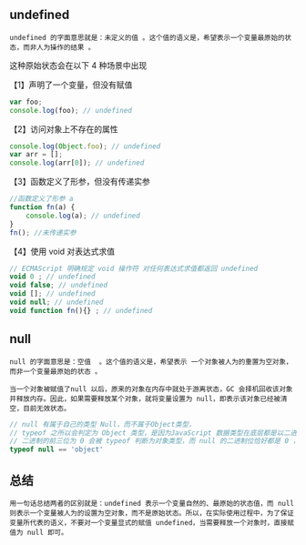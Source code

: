 ## undefined
    undefined 的字面意思就是：未定义的值 。这个值的语义是，希望表示一个变量最原始的状态，而非人为操作的结果 。

这种原始状态会在以下 4 种场景中出现

【1】声明了一个变量，但没有赋值
```js
var foo;
console.log(foo); // undefined
```
【2】访问对象上不存在的属性
```js
console.log(Object.foo); // undefined
var arr = [];
console.log(arr[0]); // undefined
```
【3】函数定义了形参，但没有传递实参
```js
//函数定义了形参 a
function fn(a) {
    console.log(a); // undefined
}
fn(); //未传递实参
```
【4】使用 void 对表达式求值
```js
// ECMAScript 明确规定 void 操作符 对任何表达式求值都返回 undefined
void 0 ; // undefined
void false; // undefined
void []; // undefined
void null; // undefined
void function fn(){} ; // undefined
```
## null
    null 的字面意思是：空值  。这个值的语义是，希望表示 一个对象被人为的重置为空对象，而非一个变量最原始的状态 。

    当一个对象被赋值了null 以后，原来的对象在内存中就处于游离状态，GC 会择机回收该对象并释放内存。因此，如果需要释放某个对象，就将变量设置为 null，即表示该对象已经被清空，目前无效状态。

```js
// null 有属于自己的类型 Null，而不属于Object类型，
// typeof 之所以会判定为 Object 类型，是因为JavaScript 数据类型在底层都是以二进制的形式表示的，
// 二进制的前三位为 0 会被 typeof 判断为对象类型，而 null 的二进制位恰好都是 0 ，因此，null 被误判断为 Object 类型。
typeof null == 'object'
```

## 总结
    用一句话总结两者的区别就是：undefined 表示一个变量自然的、最原始的状态值，而 null 则表示一个变量被人为的设置为空对象，而不是原始状态。所以，在实际使用过程中，为了保证变量所代表的语义，不要对一个变量显式的赋值 undefined，当需要释放一个对象时，直接赋值为 null 即可。
